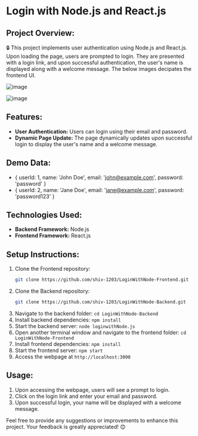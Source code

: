 # Login with Node.js and React.js

## Project Overview:
🔒 This project implements user authentication using Node.js and React.js. Upon loading the page, users are prompted to login. They are presented with a login link, and upon successful authentication, the user's name is displayed along with a welcome message. The below images decipates the frontend UI.

![image](https://github.com/shiv-1203/LoginWithNode-Frontend/assets/105982373/8b6a58f6-e7d2-40bc-883c-da8088745aa6)

![image](https://github.com/shiv-1203/LoginWithNode-Frontend/assets/105982373/eda19b24-34a2-4ea1-9253-9fde9dd20c52)

## Features:
- **User Authentication:** Users can login using their email and password.
- **Dynamic Page Update:** The page dynamically updates upon successful login to display the user's name and a welcome message.

## Demo Data:
- { userId: 1, name: 'John Doe', email: 'john@example.com', password: 'password' }
- { userId: 2, name: 'Jane Doe', email: 'jane@example.com', password: 'password123' }

## Technologies Used:
- **Backend Framework:** Node.js
- **Frontend Framework:** React.js

## Setup Instructions:
1. Clone the Frontend repository:
   ```bash
   git clone https://github.com/shiv-1203/LoginWithNode-Frontend.git
   ```
2. Clone the Backend repository:
   ```bash
   git clone https://github.com/shiv-1203/LoginWithNode-Backend.git
   ```
3. Navigate to the backend folder: `cd LoginWithNode-Backend`
4. Install backend dependencies: `npm install`
5. Start the backend server: `node loginwithNode.js`
6. Open another terminal window and navigate to the frontend folder: `cd LoginWithNode-Frontend`
7. Install frontend dependencies: `npm install`
8. Start the frontend server: `npm start`
9. Access the webpage at `http://localhost:3000`

## Usage:
1. Upon accessing the webpage, users will see a prompt to login.
2. Click on the login link and enter your email and password.
3. Upon successful login, your name will be displayed with a welcome message.

Feel free to provide any suggestions or improvements to enhance this project. Your feedback is greatly appreciated! 😊
